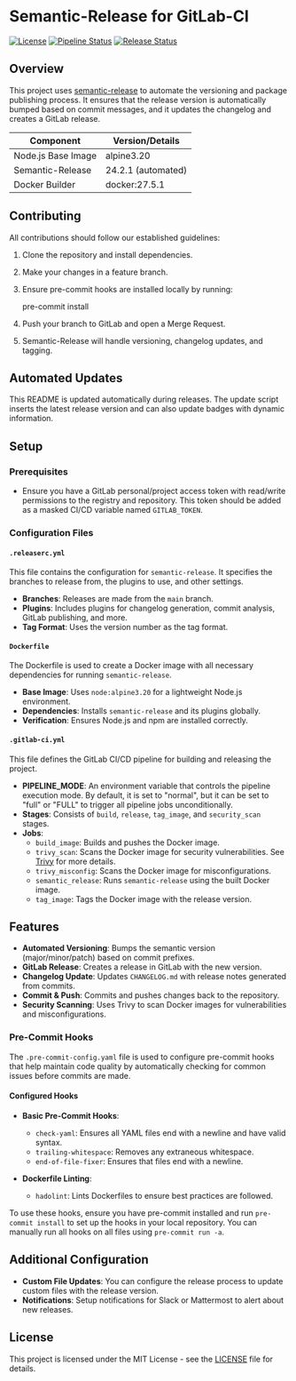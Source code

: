 # Semantic-Release for GitLab-CI

[![License](https://img.shields.io/badge/license-MIT-blue.svg)](LICENSE)
[![Pipeline Status](https://gitlab.com/bruhsb/gitlab-semantic-release/badges/main/pipeline.svg)](https://gitlab.com/bruhsb/gitlab-semantic-release/pipelines)
[![Release Status](https://img.shields.io/badge/release-1.0.0-blue)](https://gitlab.com/bruhsb/gitlab-semantic-release/-/releases)

## Overview

This project uses [semantic-release](https://github.com/semantic-release/semantic-release) to automate the versioning and package publishing process. It ensures that the release version is automatically bumped based on commit messages, and it updates the changelog and creates a GitLab release.

| Component          | Version/Details    |
| ------------------ | ------------------ |
| Node.js Base Image | alpine3.20         |
| Semantic-Release   | 24.2.1 (automated) |
| Docker Builder     | docker:27.5.1      |

## Contributing

All contributions should follow our established guidelines:

1. Clone the repository and install dependencies.
2. Make your changes in a feature branch.
3. Ensure pre-commit hooks are installed locally by running:

   pre-commit install

4. Push your branch to GitLab and open a Merge Request.
5. Semantic-Release will handle versioning, changelog updates, and tagging.

## Automated Updates

This README is updated automatically during releases. The update script inserts the latest release version and can also update badges with dynamic information.

## Setup

### Prerequisites

- Ensure you have a GitLab personal/project access token with read/write permissions to the registry and repository. This token should be added as a masked CI/CD variable named `GITLAB_TOKEN`.

### Configuration Files

#### `.releaserc.yml`

This file contains the configuration for `semantic-release`. It specifies the branches to release from, the plugins to use, and other settings.

- **Branches**: Releases are made from the `main` branch.
- **Plugins**: Includes plugins for changelog generation, commit analysis, GitLab publishing, and more.
- **Tag Format**: Uses the version number as the tag format.

#### `Dockerfile`

The Dockerfile is used to create a Docker image with all necessary dependencies for running `semantic-release`.

- **Base Image**: Uses `node:alpine3.20` for a lightweight Node.js environment.
- **Dependencies**: Installs `semantic-release` and its plugins globally.
- **Verification**: Ensures Node.js and npm are installed correctly.

#### `.gitlab-ci.yml`

This file defines the GitLab CI/CD pipeline for building and releasing the project.

- **PIPELINE_MODE**: An environment variable that controls the pipeline execution mode. By default, it is set to "normal", but it can be set to "full" or "FULL" to trigger all pipeline jobs unconditionally.
- **Stages**: Consists of `build`, `release`, `tag_image`, and `security_scan` stages.
- **Jobs**:
  - `build_image`: Builds and pushes the Docker image.
  - `trivy_scan`: Scans the Docker image for security vulnerabilities. See [Trivy](https://github.com/aquasecurity/trivy) for more details.
  - `trivy_misconfig`: Scans the Docker image for misconfigurations.
  - `semantic_release`: Runs `semantic-release` using the built Docker image.
  - `tag_image`: Tags the Docker image with the release version.

## Features

- **Automated Versioning**: Bumps the semantic version (major/minor/patch) based on commit prefixes.
- **GitLab Release**: Creates a release in GitLab with the new version.
- **Changelog Update**: Updates `CHANGELOG.md` with release notes generated from commits.
- **Commit & Push**: Commits and pushes changes back to the repository.
- **Security Scanning**: Uses Trivy to scan Docker images for vulnerabilities and misconfigurations.

### Pre-Commit Hooks

The `.pre-commit-config.yaml` file is used to configure pre-commit hooks that help maintain code quality by automatically checking for common issues before commits are made.

#### Configured Hooks

- **Basic Pre-Commit Hooks**:

  - `check-yaml`: Ensures all YAML files end with a newline and have valid syntax.
  - `trailing-whitespace`: Removes any extraneous whitespace.
  - `end-of-file-fixer`: Ensures that files end with a newline.

- **Dockerfile Linting**:
  - `hadolint`: Lints Dockerfiles to ensure best practices are followed.

To use these hooks, ensure you have pre-commit installed and run `pre-commit install` to set up the hooks in your local repository. You can manually run all hooks on all files using `pre-commit run -a`.

## Additional Configuration

- **Custom File Updates**: You can configure the release process to update custom files with the release version.
- **Notifications**: Setup notifications for Slack or Mattermost to alert about new releases.

## License

This project is licensed under the MIT License - see the [LICENSE](LICENSE) file for details.
